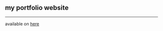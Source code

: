 ## my portfolio website

---

available on <a target="_blank" href='https://avenauer.github.io/portfolio/build'>here</a>

